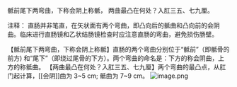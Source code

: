骶前尾下两弯曲，下称会阴上称骶，
两曲最凸在何处？入肛三五、七九厘。

注释：
直肠并非笔直，在矢状面有两个弯曲，即凸向后的骶曲和凸向前的会阴曲。临床进行直肠镜和乙状结肠镜检查时应注意直肠的弯曲，避免损伤肠壁。

【骶前尾下两弯曲，下称会阴上称骶】直肠的两个弯曲分别位于“骶前”（即骶骨的前方) 和“尾下”（即绕过尾骨的下方）。两个弯曲的命名是：下方的称会阴曲，上方的称骶曲。
【两曲最凸在何处？入肛三五、七九厘】两个弯曲的最凸点，从肛门起计算，[[会阴]]曲为 3~5 cm; 骶曲为 7~9 cm。
![image.png](https://picgo18719498306.oss-cn-guangzhou.aliyuncs.com/20250808141544997.png)
